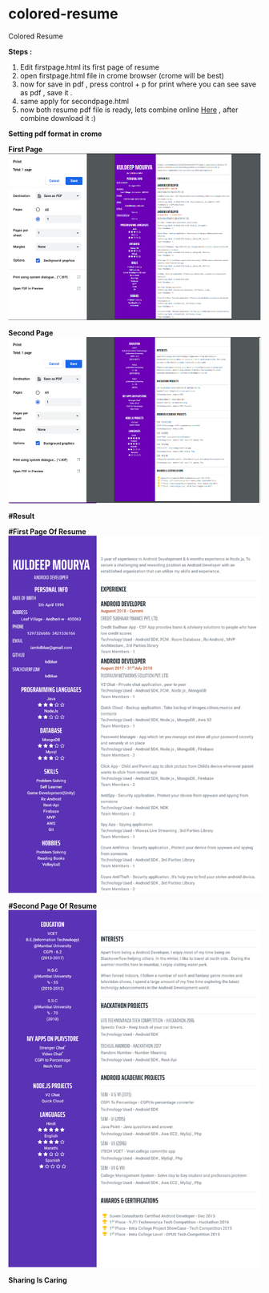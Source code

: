 # colored-resume
Colored Resume

**Steps :**
1) Edit firstpage.html its first page of resume
2) open firstpage.html file in crome browser (crome will be best)
3) now for save in pdf , press control + p for print where you can see save as pdf , save it .
4) same apply for secondpage.html
5) now both resume pdf file is ready, lets combine online [Here](https://combinepdf.com/) , after combine download it :)

**Setting pdf format in crome**

**First Page**
![Screenshot](setting_first_page.png)

**Second Page**
![Screenshot](setting_second_page.png)




**#Result**

**#First Page Of Resume**
![Screenshot](rfirst_page.png)


**#Second Page Of Resume**
![Screenshot](rsecond_page.png)



**Sharing Is Caring**


